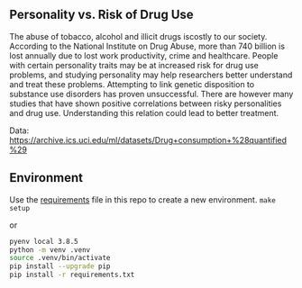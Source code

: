 
## Personality vs. Risk of Drug Use

The abuse of tobacco, alcohol and illicit drugs iscostly to our society. According to the National Institute on Drug Abuse, more than 740 billion is lost annually due to lost work productivity, crime and healthcare. People with certain personality traits may be at increased risk for drug use problems, and studying personality may help researchers better understand and treat these problems. Attempting to link genetic disposition to substance use disorders has proven unsuccessful. There are however many studies that have shown positive correlations between risky personalities and drug use. Understanding this relation could lead to better treatment. 

Data: https://archive.ics.uci.edu/ml/datasets/Drug+consumption+%28quantified%29
 

## Environment

Use the [requirements](requirements.txt) file in this repo to create a new environment.
``` make setup ```

or

```BASH
pyenv local 3.8.5
python -m venv .venv
source .venv/bin/activate
pip install --upgrade pip
pip install -r requirements.txt
```
